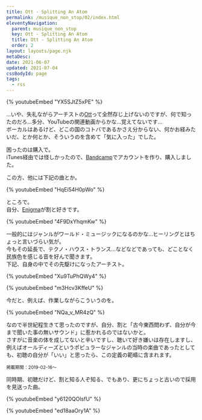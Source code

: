 ```yaml
---
title: Ott - Splitting An Atom
permalink: /musique_non_stop/02/index.html
eleventyNavigation:
  parent: musique_non_stop
  key: Ott - Splitting An Atom
  title: Ott - Splitting An Atom
  order: 2
layout: layouts/page.njk
metaDesc:
date: 2021-06-07
updated: 2021-07-04
cssBodyId: page
tags:
  - rss
---
```


{% youtubeEmbed "YX5SJtZ5xPE" %}

…いや、失礼ながらアーチストの[Ott](<https://en.wikipedia.org/wiki/Ott_(record_producer)>)って全然存じ上げないのですが、何で知ったのだろ…多分、YouTubeの関連動画からかな…覚えてないです…  
ボーカルはあるけど、どこの国のコトバであるかさえ分からない、何かお経みたいだ、とか何とか、そういうのを含めて「気に入った」でした。  

困ったのは購入で。  
iTunes経由では怪しかったので、[Bandcamp](https://ottsonic.bandcamp.com/)でアカウントを作り、購入しました。

この方、他には下記の曲とか。

{% youtubeEmbed "HqEi54H0pWo" %}

ところで。  
自分、[Enigma](https://ja.wikipedia.org/wiki/%E3%82%A8%E3%83%8B%E3%82%B0%E3%83%9E_%28%E3%83%9F%E3%83%A5%E3%83%BC%E3%82%B8%E3%82%B7%E3%83%A3%E3%83%B3%29)が割と好きです。

{% youtubeEmbed "4F9DxYhqmKw" %}

一般的にはジャンルがワールド・ミュージックになるのかな…ヒーリングとはちょっと言いづらい気が。  
今もその延長で、テクノ・ハウス・トランス…などなどであっても、どことなく民族色を感じる音を好んで聞きます。  
下記、自身の中でその先駆けになったアーチスト。

{% youtubeEmbed "Xu9TuPhQWy4" %}

{% youtubeEmbed "m3Hcv3KffeU" %}

今だと、例えば、作業しながらこういうのを。

{% youtubeEmbed "NQa_v_MR4zQ" %}

なので半世紀程生きて思ったのですが、自分、割と「古今東西問わず、自分が今まで聞いた事の無いサウンド」に惹かれるのではないかと。  
さすがに音楽の体を成してないと辛いですし、聴いて好き嫌いは存在しますし、例えばオールディーズというポピュラーなジャンルの当時の楽曲であったとしても、初聴の自分が「いい」と思ったら、この定義の範疇に含まれます。

<small>掲載期間：2019-02-16〜</small>

同時期、初聴だけど、割と知る人ぞ知る、でもあり、更にちょっと古いので採用を見送った曲。

{% youtubeEmbed "y6120QOlsfU" %}

{% youtubeEmbed "ed18aaOry1A" %}
